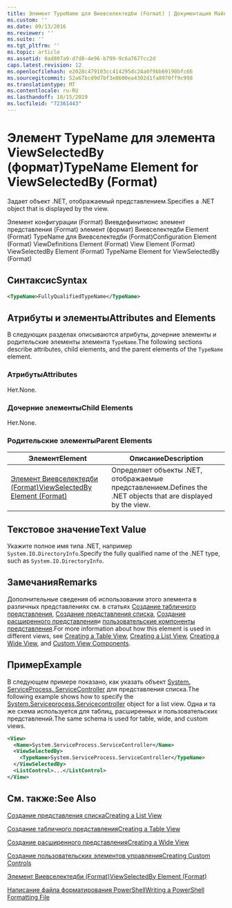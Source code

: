 ```yaml
---
title: Элемент TypeName для Виевселектедби (Format) | Документация Майкрософт
ms.custom: ''
ms.date: 09/13/2016
ms.reviewer: ''
ms.suite: ''
ms.tgt_pltfrm: ''
ms.topic: article
ms.assetid: 0ad807a9-d7d8-4e96-b799-9c6a7677cc2d
caps.latest.revision: 12
ms.openlocfilehash: e2028c479103cc414295dc24a0f9bb69190bfc66
ms.sourcegitcommit: 52a67bcd9d7bf3e8600ea4302d1fa8970ff9c998
ms.translationtype: MT
ms.contentlocale: ru-RU
ms.lasthandoff: 10/15/2019
ms.locfileid: "72361443"
---
```

# <a name="typename-element-for-viewselectedby-format"></a><span data-ttu-id="f5d39-102">Элемент TypeName для элемента ViewSelectedBy (формат)</span><span class="sxs-lookup"><span data-stu-id="f5d39-102">TypeName Element for ViewSelectedBy (Format)</span></span>

<span data-ttu-id="f5d39-103">Задает объект .NET, отображаемый представлением.</span><span class="sxs-lookup"><span data-stu-id="f5d39-103">Specifies a .NET object that is displayed by the view.</span></span>

<span data-ttu-id="f5d39-104">Элемент конфигурации (Format) Виевдефинитионс элемент представления (Format) элемент (формат) Виевселектедби Element (Format) TypeName для Виевселектедби (Format)</span><span class="sxs-lookup"><span data-stu-id="f5d39-104">Configuration Element (Format) ViewDefinitions Element (Format) View Element (Format) ViewSelectedBy Element (Format) TypeName Element for ViewSelectedBy (Format)</span></span>

## <a name="syntax"></a><span data-ttu-id="f5d39-105">Синтаксис</span><span class="sxs-lookup"><span data-stu-id="f5d39-105">Syntax</span></span>

```xml
<TypeName>FullyQualifiedTypeName</TypeName>
```

## <a name="attributes-and-elements"></a><span data-ttu-id="f5d39-106">Атрибуты и элементы</span><span class="sxs-lookup"><span data-stu-id="f5d39-106">Attributes and Elements</span></span>

<span data-ttu-id="f5d39-107">В следующих разделах описываются атрибуты, дочерние элементы и родительские элементы элемента `TypeName`.</span><span class="sxs-lookup"><span data-stu-id="f5d39-107">The following sections describe attributes, child elements, and the parent elements of the `TypeName` element.</span></span>

### <a name="attributes"></a><span data-ttu-id="f5d39-108">Атрибуты</span><span class="sxs-lookup"><span data-stu-id="f5d39-108">Attributes</span></span>

<span data-ttu-id="f5d39-109">Нет.</span><span class="sxs-lookup"><span data-stu-id="f5d39-109">None.</span></span>

### <a name="child-elements"></a><span data-ttu-id="f5d39-110">Дочерние элементы</span><span class="sxs-lookup"><span data-stu-id="f5d39-110">Child Elements</span></span>

<span data-ttu-id="f5d39-111">Нет.</span><span class="sxs-lookup"><span data-stu-id="f5d39-111">None.</span></span>

### <a name="parent-elements"></a><span data-ttu-id="f5d39-112">Родительские элементы</span><span class="sxs-lookup"><span data-stu-id="f5d39-112">Parent Elements</span></span>

|<span data-ttu-id="f5d39-113">Элемент</span><span class="sxs-lookup"><span data-stu-id="f5d39-113">Element</span></span>|<span data-ttu-id="f5d39-114">Описание</span><span class="sxs-lookup"><span data-stu-id="f5d39-114">Description</span></span>|
|-------------|-----------------|
|[<span data-ttu-id="f5d39-115">Элемент Виевселектедби (Format)</span><span class="sxs-lookup"><span data-stu-id="f5d39-115">ViewSelectedBy Element (Format)</span></span>](./viewselectedby-element-format.md)|<span data-ttu-id="f5d39-116">Определяет объекты .NET, отображаемые представлением.</span><span class="sxs-lookup"><span data-stu-id="f5d39-116">Defines the .NET objects that are displayed by the view.</span></span>|

## <a name="text-value"></a><span data-ttu-id="f5d39-117">Текстовое значение</span><span class="sxs-lookup"><span data-stu-id="f5d39-117">Text Value</span></span>

<span data-ttu-id="f5d39-118">Укажите полное имя типа .NET, например `System.IO.DirectoryInfo`.</span><span class="sxs-lookup"><span data-stu-id="f5d39-118">Specify the fully qualified name of the .NET type, such as `System.IO.DirectoryInfo`.</span></span>

## <a name="remarks"></a><span data-ttu-id="f5d39-119">Замечания</span><span class="sxs-lookup"><span data-stu-id="f5d39-119">Remarks</span></span>

<span data-ttu-id="f5d39-120">Дополнительные сведения об использовании этого элемента в различных представлениях см. в статьях [Создание табличного представления](./creating-a-table-view.md), [Создание представления списка](./creating-a-list-view.md), [Создание расширенного представления](./creating-a-wide-view.md)и [пользовательские компоненты представления](./creating-custom-controls.md).</span><span class="sxs-lookup"><span data-stu-id="f5d39-120">For more information about how this element is used in different views, see [Creating a Table View](./creating-a-table-view.md), [Creating a List View](./creating-a-list-view.md), [Creating a Wide View](./creating-a-wide-view.md), and [Custom View Components](./creating-custom-controls.md).</span></span>

## <a name="example"></a><span data-ttu-id="f5d39-121">Пример</span><span class="sxs-lookup"><span data-stu-id="f5d39-121">Example</span></span>

<span data-ttu-id="f5d39-122">В следующем примере показано, как указать объект [System. ServiceProcess. ServiceController](/dotnet/api/System.ServiceProcess.ServiceController) для представления списка.</span><span class="sxs-lookup"><span data-stu-id="f5d39-122">The following example shows how to specify the [System.Serviceprocess.Servicecontroller](/dotnet/api/System.ServiceProcess.ServiceController) object for a list view.</span></span> <span data-ttu-id="f5d39-123">Одна и та же схема используется для таблиц, расширенных и пользовательских представлений.</span><span class="sxs-lookup"><span data-stu-id="f5d39-123">The same schema is used for table, wide, and custom views.</span></span>

```xml
<View>
  <Name>System.ServiceProcess.ServiceController</Name>
  <ViewSelectedBy>
    <TypeName>System.ServiceProcess.ServiceController</TypeName>
  </ViewSelectedBy>
  <ListControl>...</ListControl>
</View>
```

## <a name="see-also"></a><span data-ttu-id="f5d39-124">См. также:</span><span class="sxs-lookup"><span data-stu-id="f5d39-124">See Also</span></span>

[<span data-ttu-id="f5d39-125">Создание представления списка</span><span class="sxs-lookup"><span data-stu-id="f5d39-125">Creating a List View</span></span>](./creating-a-list-view.md)

[<span data-ttu-id="f5d39-126">Создание табличного представления</span><span class="sxs-lookup"><span data-stu-id="f5d39-126">Creating a Table View</span></span>](./creating-a-table-view.md)

[<span data-ttu-id="f5d39-127">Создание расширенного представления</span><span class="sxs-lookup"><span data-stu-id="f5d39-127">Creating a Wide View</span></span>](./creating-a-wide-view.md)

[<span data-ttu-id="f5d39-128">Создание пользовательских элементов управления</span><span class="sxs-lookup"><span data-stu-id="f5d39-128">Creating Custom Controls</span></span>](./creating-custom-controls.md)

[<span data-ttu-id="f5d39-129">Элемент Виевселектедби (Format)</span><span class="sxs-lookup"><span data-stu-id="f5d39-129">ViewSelectedBy Element (Format)</span></span>](./viewselectedby-element-format.md)

[<span data-ttu-id="f5d39-130">Написание файла форматирования PowerShell</span><span class="sxs-lookup"><span data-stu-id="f5d39-130">Writing a PowerShell Formatting File</span></span>](./writing-a-powershell-formatting-file.md)
